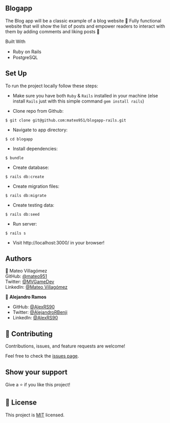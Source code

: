 ## Blogapp ## 

The Blog app will be a classic example of a blog website 👀 Fully functional website that will show the list of posts and empower readers to interact with them by adding comments and liking posts 📝

Built With

- Ruby on Rails <img src="https://cdn.emojidex.com/emoji/seal/Ruby.png" width=15px>
- PostgreSQL <img src="https://user-images.githubusercontent.com/80895497/142954032-f7072df9-3586-48f9-a9e0-7fdd284eb833.png" width=15px>

## Set Up
To run the project locally follow these steps:

 - Make sure you have both `Ruby` & `Rails` installed in your machine
 (else install `Rails` just with this simple command  ```gem install rails```)

 - Clone repo from Github: 
```
$ git clone git@github.com:mateo951/blogapp-rails.git
```
 - Navigate to app directory:
```
$ cd blogapp
```
 - Install dependencies:
```
$ bundle
```
 - Create database:
```
$ rails db:create
```
 - Create migration files:
```
$ rails db:migrate
```
 - Create testing data:
```
$ rails db:seed
```
 - Run server:
```
$ rails s
```

- Visit http://localhost:3000/  in your browser!

## Authors

👤 Mateo Villagómez<br>
GitHub: [@mateo951](https://github.com/mateo951)<br>
Twitter: [@MVGameDev](https://twitter.com/MVGameDev)<br>
LinkedIn: [@Mateo Villagómez](https://www.linkedin.com/in/mateo-villagómez/)<br>

👤 **Alejandro Ramos**

- GitHub: [@AlexRS90](https://github.com/AlexRS90) <br>
- Twitter: [@AlejandroRBenji](https://twitter.com/AlejandroRBenji)<br>
- LinkedIn: [@AlexRS90](https://www.linkedin.com/in/alexrs90/)<br>

## 🤝 Contributing

Contributions, issues, and feature requests are welcome!

Feel free to check the [issues page](https://github.com/mateo951/blogapp-rails/issues).

## Show your support

Give a ⭐️ if you like this project!

## 📝 License

This project is [MIT](./MIT.md) licensed.

